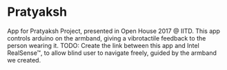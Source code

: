 # Pratyaksh
App for Pratyaksh Project, presented in Open House 2017 @ IITD. This app controls arduino on the armband, giving a vibrotactile feedback to the person wearing it.
TODO: Create the link between this app and Intel RealSense™, to allow blind user to navigate freely, guided by the armband we created.

